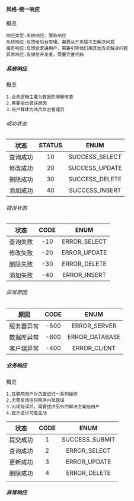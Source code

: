 #### 风格-统一响应

概览

```
响应类型:系统响应，服务响应
系统响应:反馈给后台管理，需要从开发层次去解决问题
服务响应:反馈给普通用户，需要引导他们用其他方式解决问题
异常响应:反馈给开发者，需要完善代码
```

##### 系统响应

概览

```
1.业务逻辑主要为数据的增删改查
2.需要指出错误原因
3.用户群体为网页后台管理员
```

###### 成功状态

|   状态   | STATUS |      ENUM      |
| :------: | :----: | :------------: |
| 查询成功 |   10   | SUCCESS_SELECT |
| 修改成功 |   20   | SUCCESS_UPDATE |
| 删除成功 |   30   | SUCCESS_DELETE |
| 添加成功 |   40   | SUCCESS_INSERT |

###### 错误状态

|   状态   | CODE |     ENUM     |
| :------: | :--: | :----------: |
| 查询失败 | -10  | ERROR_SELECT |
| 修改失败 | -20  | ERROR_UPDATE |
| 删除失败 | -30  | ERROR_DELETE |
| 添加失败 | -40  | ERROR_INSERT |

###### 异常原因

|    原因    | CODE |      ENUM      |
| :--------: | :--: | :------------: |
| 服务器异常 | -500 |  ERROR_SERVER  |
| 数据库异常 | -600 | ERROR_DATABASE |
| 客户端异常 | -400 |  ERROR_CLIENT  |

##### 业务响应

概览

```
1.互联网用户对页面进行一系列操作
2.无需反馈任何程序内部错误
3.出现错误后，需要提供另外的解决方案给用户
4.提示语尽可能生动
```



|   状态   | CODE |      ENUM      |
| :------: | :--: | :------------: |
| 提交成功 |  1   | SUCCESS_SUBMIT |
| 查询成功 |  2   |  ERROR_SELECT  |
| 更新成功 |  3   |  ERROR_UPDATE  |
| 删除成功 |  4   |  ERROR_DELETE  |
|          |      |                |

##### 异常响应